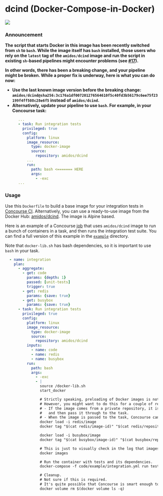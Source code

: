 # dcind (Docker-Compose-in-Docker)

[![](https://images.microbadger.com/badges/image/amidos/dcind.svg)](http://microbadger.com/images/amidos/dcind "Get your own image badge on microbadger.com")


### Announcement

__The script that starts Docker in this image has been recently switched from `sh` to `bash`. While the image itself has `bash` installed, those users who rely on the `latest` tag of the `amidos/dcind` image and run the script in existing `sh`-based pipelines might encounter problems (see [#17][i17]).__

__In other words, there has been a breaking change, and your pipeline might be broken. While a proper fix is underway, here is what you can do now:__

* __Use the last known image version before the breaking change: `amidos/dcind@sha256:3c176a1df007201276564610f5c40fd3b56179c6ee75f23199f4ff508c28e6f5` instead of `amidos/dcind`.__
* __Alternatively, update your pipeline to use `bash`. For example, in your Concourse task:__


```yaml
      ...
      - task: Run integration tests
        privileged: true
        config:
          platform: linux
          image_resource:
            type: docker-image
            source:
              repository: amidos/dcind
          ...
          run:
            path: bash <======= HERE
            args:
              - -exc
      ...
```

### Usage

Use this ```Dockerfile``` to build a base image for your integration tests in [Concourse CI](http://concourse.ci/). Alternatively, you can use a ready-to-use image from the Docker Hub: [amidos/dcind](https://hub.docker.com/r/amidos/dcind/). The image is Alpine based.

Here is an example of a Concourse [job](http://concourse.ci/concepts.html) that uses ```amidos/dcind``` image to run a bunch of containers in a task, and then runs the integration test suite. You can find a full version of this example in the [```example```](example) directory.

Note that `docker-lib.sh` has bash dependencies, so it is important to use `bash` in your task.

```yaml
  - name: integration
    plan:
      - aggregate:
        - get: code
          params: {depth: 1}
          passed: [unit-tests]
          trigger: true
        - get: redis
          params: {save: true}
        - get: busybox
          params: {save: true}
      - task: Run integration tests
        privileged: true
        config:
          platform: linux
          image_resource:
            type: docker-image
            source:
              repository: amidos/dcind
          inputs:
            - name: code
            - name: redis
            - name: busybox
          run:
            path: bash
            args:
              - -exc
              - |
                source /docker-lib.sh
                start_docker

                # Strictly speaking, preloading of Docker images is not required.
                # However, you might want to do this for a couple of reasons:
                # - If the image comes from a private repository, it is much easier to let Concourse pull it,
                #   and then pass it through to the task.
                # - When the image is passed to the task, Concourse can often get the image from its cache.
                docker load -i redis/image
                docker tag "$(cat redis/image-id)" "$(cat redis/repository):$(cat redis/tag)"

                docker load -i busybox/image
                docker tag "$(cat busybox/image-id)" "$(cat busybox/repository):$(cat busybox/tag)"

                # This is just to visually check in the log that images have been loaded successfully
                docker images

                # Run the container with tests and its dependencies.
                docker-compose -f code/example/integration.yml run tests

                # Cleanup.
                # Not sure if this is required.
                # It's quite possible that Concourse is smart enough to clean up the Docker mess itself.
                docker volume rm $(docker volume ls -q)

```

[i17]: https://github.com/meAmidos/dcind/issues/17

